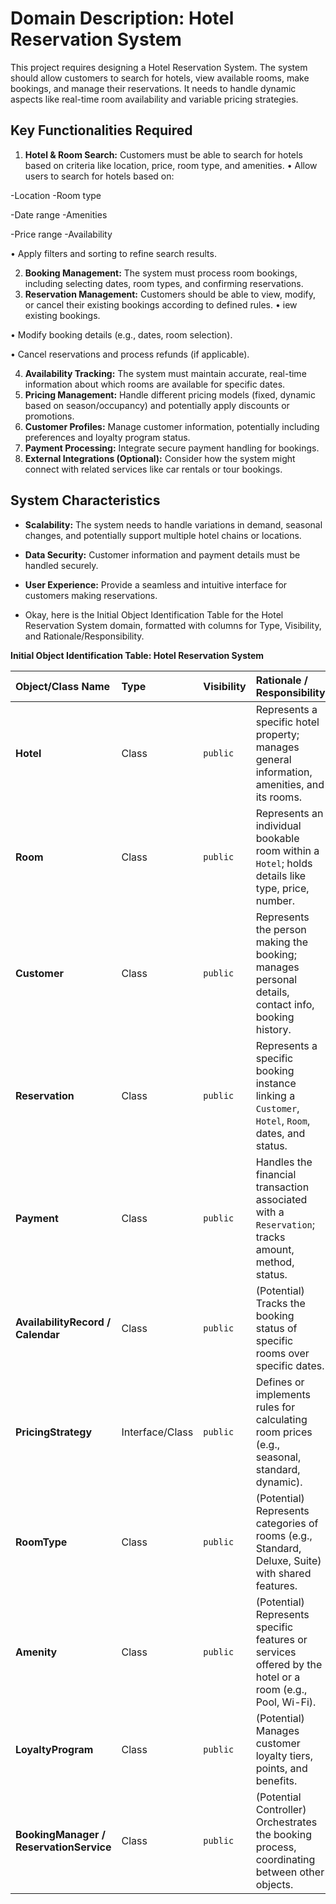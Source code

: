 # Domain Description: Hotel Reservation System

This project requires designing a Hotel Reservation System. The system should allow customers to search for hotels, view available rooms, make bookings, and manage their reservations. It needs to handle dynamic aspects like real-time room availability and variable pricing strategies.

## Key Functionalities Required

1.  **Hotel & Room Search:** Customers must be able to search for hotels based on criteria like location, price, room type, and amenities.
•	Allow users to search for hotels based on:

-Location                     -Room type

-Date range                   -Amenities

-Price range                 -Availability

•	Apply filters and sorting to refine search results.

2.  **Booking Management:** The system must process room bookings, including selecting dates, room types, and confirming reservations.
3.  **Reservation Management:** Customers should be able to view, modify, or cancel their existing bookings according to defined rules.
• iew existing bookings.

•	Modify booking details (e.g., dates, room selection).

•	Cancel reservations and process refunds (if applicable).

4.  **Availability Tracking:** The system must maintain accurate, real-time information about which rooms are available for specific dates.
5.  **Pricing Management:** Handle different pricing models (fixed, dynamic based on season/occupancy) and potentially apply discounts or promotions.
6.  **Customer Profiles:** Manage customer information, potentially including preferences and loyalty program status.
7.  **Payment Processing:** Integrate secure payment handling for bookings.
8.  **External Integrations (Optional):** Consider how the system might connect with related services like car rentals or tour bookings.

## System Characteristics

*   **Scalability:** The system needs to handle variations in demand, seasonal changes, and potentially support multiple hotel chains or locations.
*   **Data Security:** Customer information and payment details must be handled securely.
*   **User Experience:** Provide a seamless and intuitive interface for customers making reservations.

*   Okay, here is the Initial Object Identification Table for the Hotel Reservation System domain, formatted with columns for Type, Visibility, and Rationale/Responsibility.

**Initial Object Identification Table: Hotel Reservation System**

| Object/Class Name                | Type            | Visibility   | Rationale / Responsibility                                                                       |
| :------------------------------- | :-------------- | :----------- | :----------------------------------------------------------------------------------------------- |
| **Hotel**                        | Class           | `public`     | Represents a specific hotel property; manages general information, amenities, and its rooms.       |
| **Room**                         | Class           | `public`     | Represents an individual bookable room within a `Hotel`; holds details like type, price, number. |
| **Customer**                     | Class           | `public`     | Represents the person making the booking; manages personal details, contact info, booking history. |
| **Reservation**                  | Class           | `public`     | Represents a specific booking instance linking a `Customer`, `Hotel`, `Room`, dates, and status.   |
| **Payment**                      | Class           | `public`     | Handles the financial transaction associated with a `Reservation`; tracks amount, method, status.  |
| **AvailabilityRecord / Calendar**| Class           | `public`     | (Potential) Tracks the booking status of specific rooms over specific dates.                      |
| **PricingStrategy**              | Interface/Class | `public`     | Defines or implements rules for calculating room prices (e.g., seasonal, standard, dynamic). |
| **RoomType**                     | Class           | `public`     | (Potential) Represents categories of rooms (e.g., Standard, Deluxe, Suite) with shared features. |
| **Amenity**                      | Class           | `public`     | (Potential) Represents specific features or services offered by the hotel or a room (e.g., Pool, Wi-Fi). |
| **LoyaltyProgram**               | Class           | `public`     | (Potential) Manages customer loyalty tiers, points, and benefits.                                |
| **BookingManager / ReservationService** | Class      | `public`     | (Potential Controller) Orchestrates the booking process, coordinating between other objects.     |
